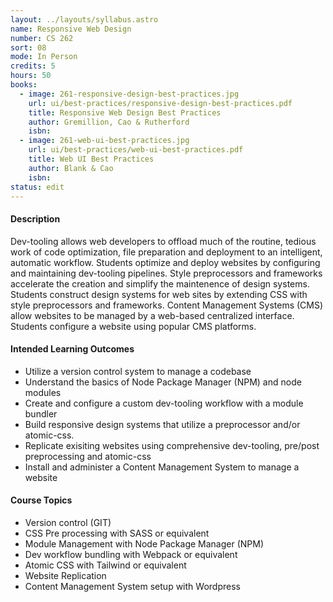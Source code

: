```yaml
---
layout: ../layouts/syllabus.astro
name: Responsive Web Design
number: CS 262
sort: 08
mode: In Person
credits: 5
hours: 50
books:
  - image: 261-responsive-design-best-practices.jpg
    url: ui/best-practices/responsive-design-best-practices.pdf
    title: Responsive Web Design Best Practices
    author: Gremillion, Cao & Rutherford
    isbn:
  - image: 261-web-ui-best-practices.jpg
    url: ui/best-practices/web-ui-best-practices.pdf
    title: Web UI Best Practices
    author: Blank & Cao
    isbn:
status: edit
---
```


<!-- Rationale for changes: This Class has changed significantly. While Sass remains, jQuery has been deprecated and GIT and Responsive have been folded into CS 251. In the place of the removed content we offer Webpack, Tailwind, and an intro to Wordpress CMS
-->

#### Description
Dev-tooling allows web developers to offload much of the routine, tedious work of code optimization, file preparation and deployment to an intelligent, automatic workflow. Students optimize and deploy websites by configuring and maintaining dev-tooling pipelines. Style preprocessors and frameworks accelerate the creation and simplify the maintenence of design systems. Students construct design systems for web sites by extending CSS with style preprocessors and frameworks. Content Management Systems (CMS) allow websites to be managed by a web-based centralized interface. Students configure a website using popular CMS platforms.

#### Intended Learning Outcomes

- Utilize a version control system to manage a codebase
- Understand the basics of Node Package Manager (NPM) and node modules
- Create and configure a custom dev-tooling workflow with a module bundler
- Build responsive design systems that utilize a preprocessor and/or atomic-css.
- Replicate exisiting websites using comprehensive dev-tooling, pre/post preprocessing and atomic-css
- Install and administer a Content Management System to manage a website

#### Course Topics

- Version control (GIT)
- CSS Pre processing with SASS or equivalent
- Module Management with Node Package Manager (NPM)
- Dev workflow bundling with Webpack or equivalent
- Atomic CSS with Tailwind or equivalent
- Website Replication
- Content Management System setup with Wordpress
